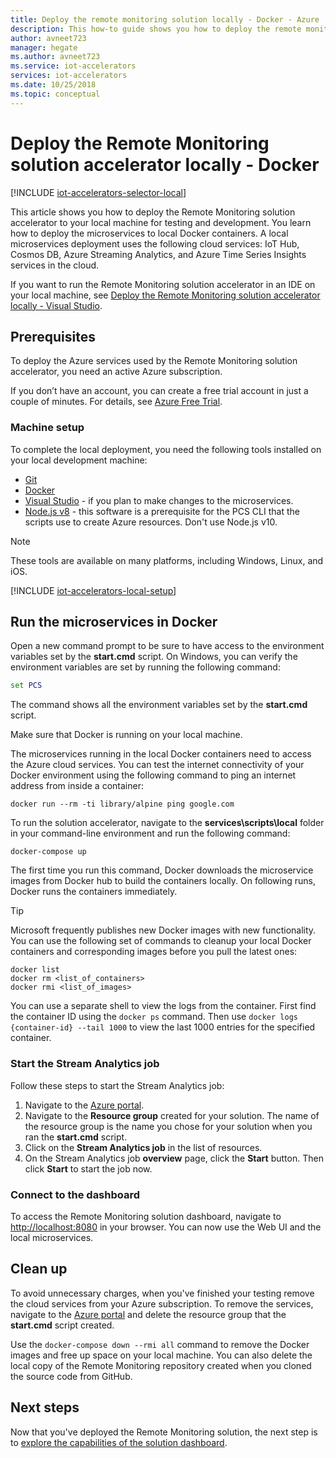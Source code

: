 ```yaml
---
title: Deploy the remote monitoring solution locally - Docker - Azure | Microsoft Docs 
description: This how-to guide shows you how to deploy the remote monitoring solution accelerator to your local machine using Docker for testing and development.
author: avneet723
manager: hegate
ms.author: avneet723
ms.service: iot-accelerators
services: iot-accelerators
ms.date: 10/25/2018
ms.topic: conceptual
---
```


# Deploy the Remote Monitoring solution accelerator locally - Docker

[!INCLUDE [iot-accelerators-selector-local](../../includes/iot-accelerators-selector-local.md)]

This article shows you how to deploy the Remote Monitoring solution accelerator to your local machine for testing and development. You learn how to deploy the microservices to local Docker containers. A local microservices deployment uses the following cloud services: IoT Hub, Cosmos DB, Azure Streaming Analytics, and Azure Time Series Insights services in the cloud.

If you want to run the Remote Monitoring solution accelerator in an IDE on your local machine, see [Deploy the Remote Monitoring solution accelerator locally - Visual Studio](iot-accelerators-remote-monitoring-deploy-local.md).

## Prerequisites

To deploy the Azure services used by the Remote Monitoring solution accelerator, you need an active Azure subscription.

If you don’t have an account, you can create a free trial account in just a couple of minutes. For details, see [Azure Free Trial](https://azure.microsoft.com/pricing/free-trial/).

### Machine setup

To complete the local deployment, you need the following tools installed on your local development machine:

* [Git](https://git-scm.com/)
* [Docker](https://www.docker.com)
* [Visual Studio](https://visualstudio.microsoft.com/) - if you plan to make changes to the microservices.
* [Node.js v8](https://nodejs.org/) - this software is a prerequisite for the PCS CLI that the scripts use to create Azure resources. Don't use Node.js v10.

> [!NOTE]
> These tools are available on many platforms, including Windows, Linux, and iOS.

[!INCLUDE [iot-accelerators-local-setup](../../includes/iot-accelerators-local-setup.md)]

## Run the microservices in Docker

Open a new command prompt to be sure to have access to the environment variables set by the **start.cmd** script. On Windows, you can verify the environment variables are set by running the following command:

```cmd
set PCS
```

The command shows all the environment variables set by the **start.cmd** script.

Make sure that Docker is running on your local machine.

The microservices running in the local Docker containers need to access the Azure cloud services. You can test the internet connectivity of your Docker environment using the following command to ping an internet address from inside a container:

```cmd/sh
docker run --rm -ti library/alpine ping google.com
```

To run the solution accelerator, navigate to the **services\\scripts\\local** folder in your command-line environment and run the following command:

```cmd/sh
docker-compose up
```

The first time you run this command, Docker downloads the microservice images from Docker hub to build the containers locally. On following runs, Docker runs the containers immediately.

> [!TIP]
> Microsoft frequently publishes new Docker images with new functionality. You can use the following set of commands to cleanup your local Docker containers and corresponding images before you pull the latest ones:

```cmd/sh
docker list
docker rm <list_of_containers>
docker rmi <list_of_images>
```

You can use a separate shell to view the logs from the container. First find the container ID using the `docker ps` command. Then use `docker logs {container-id} --tail 1000` to view the last 1000 entries for the specified container.

### Start the Stream Analytics job

Follow these steps to start the Stream Analytics job:

1. Navigate to the [Azure portal](https://portal.azure.com).
1. Navigate to the **Resource group** created for your solution. The name of the resource group is the name you chose for your solution when you ran the **start.cmd** script.
1. Click on the **Stream Analytics job** in the list of resources.
1. On the Stream Analytics job **overview** page, click the **Start** button. Then click **Start** to start the job now.

### Connect to the dashboard

To access the Remote Monitoring solution dashboard, navigate to [http://localhost:8080](http://localhost:8080) in your browser. You can now use the Web UI and the local microservices.

## Clean up

To avoid unnecessary charges, when you've finished your testing remove the cloud services from your Azure subscription. To remove the services, navigate to the [Azure portal](https://ms.portal.azure.com) and delete the resource group that the **start.cmd** script created.

Use the `docker-compose down --rmi all` command to remove the Docker images and free up space on your local machine. You can also delete the local copy of the Remote Monitoring repository created when you cloned the source code from GitHub.

## Next steps

Now that you've deployed the Remote Monitoring solution, the next step is to [explore the capabilities of the solution dashboard](quickstart-remote-monitoring-deploy.md).

